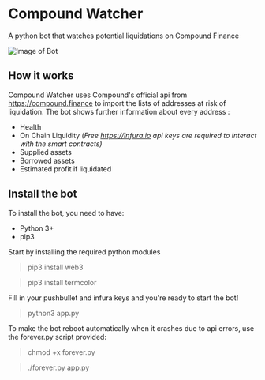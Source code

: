 # Compound Watcher
 A python bot that watches potential liquidations on Compound Finance

![Image of Bot](https://i.imgur.com/MN6e8m4.png)

## How it works
Compound Watcher uses Compound's official api from https://compound.finance to import the lists of addresses at risk of liquidation.
The bot shows further information about every address : 
* Health
* On Chain Liquidity *(Free https://infura.io api keys are required to interact with the smart contracts)*
* Supplied assets
* Borrowed assets 
* Estimated profit if liquidated


## Install the bot
To install the bot, you need to have:
 * Python 3+
 * pip3

Start by installing the required python modules
> pip3 install web3

> pip3 install termcolor


Fill in your pushbullet and infura keys  and you're ready to start the bot!
> python3 app.py

To make the bot reboot automatically when it crashes due to api errors, use the forever.py script provided:
> chmod +x forever.py

> ./forever.py app.py
